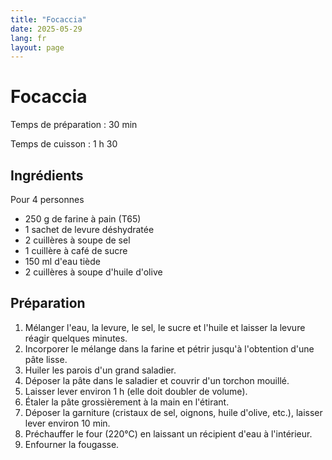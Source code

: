 ```yaml
---
title: "Focaccia"
date: 2025-05-29
lang: fr
layout: page
---
```

# Focaccia

Temps de préparation : 30 min

Temps de cuisson : 1 h 30

## Ingrédients

Pour 4 personnes
- 250 g de farine à pain (T65)
- 1 sachet de levure déshydratée
- 2 cuillères à soupe de sel
- 1 cuillère à café de sucre
- 150 ml d'eau tiède
- 2 cuillères à soupe d'huile d'olive

## Préparation

1. Mélanger l'eau, la levure, le sel, le sucre et l'huile et laisser la levure réagir quelques minutes.
2. Incorporer le mélange dans la farine et pétrir jusqu'à l'obtention d'une pâte lisse.
3. Huiler les parois d'un grand saladier.
4. Déposer la pâte dans le saladier et couvrir d'un torchon mouillé.
5. Laisser lever environ 1 h (elle doit doubler de volume).
6. Étaler la pâte grossièrement à la main en l'étirant.
7. Déposer la garniture (cristaux de sel, oignons, huile d'olive, etc.), laisser lever environ 10 min.
8. Préchauffer le four (220°C) en laissant un récipient d'eau à l'intérieur.
9. Enfourner la fougasse.
